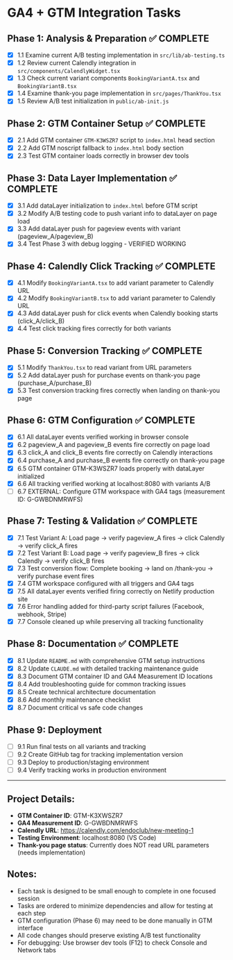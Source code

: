 # GA4 + GTM Integration Tasks

## Phase 1: Analysis & Preparation ✅ COMPLETE
- [x] 1.1 Examine current A/B testing implementation in `src/lib/ab-testing.ts`
- [x] 1.2 Review current Calendly integration in `src/components/CalendlyWidget.tsx`
- [x] 1.3 Check current variant components `BookingVariantA.tsx` and `BookingVariantB.tsx`
- [x] 1.4 Examine thank-you page implementation in `src/pages/ThankYou.tsx`
- [x] 1.5 Review A/B test initialization in `public/ab-init.js`

## Phase 2: GTM Container Setup ✅ COMPLETE
- [x] 2.1 Add GTM container `GTM-K3WSZR7` script to `index.html` head section
- [x] 2.2 Add GTM noscript fallback to `index.html` body section
- [x] 2.3 Test GTM container loads correctly in browser dev tools

## Phase 3: Data Layer Implementation ✅ COMPLETE
- [x] 3.1 Add dataLayer initialization to `index.html` before GTM script
- [x] 3.2 Modify A/B testing code to push variant info to dataLayer on page load
- [x] 3.3 Add dataLayer push for pageview events with variant (pageview_A/pageview_B)
- [x] 3.4 Test Phase 3 with debug logging - VERIFIED WORKING

## Phase 4: Calendly Click Tracking ✅ COMPLETE
- [x] 4.1 Modify `BookingVariantA.tsx` to add variant parameter to Calendly URL
- [x] 4.2 Modify `BookingVariantB.tsx` to add variant parameter to Calendly URL  
- [x] 4.3 Add dataLayer push for click events when Calendly booking starts (click_A/click_B)
- [x] 4.4 Test click tracking fires correctly for both variants

## Phase 5: Conversion Tracking ✅ COMPLETE
- [x] 5.1 Modify `ThankYou.tsx` to read variant from URL parameters
- [x] 5.2 Add dataLayer push for purchase events on thank-you page (purchase_A/purchase_B)
- [x] 5.3 Test conversion tracking fires correctly when landing on thank-you page

## Phase 6: GTM Configuration ✅ COMPLETE
- [x] 6.1 All dataLayer events verified working in browser console
- [x] 6.2 pageview_A and pageview_B events fire correctly on page load
- [x] 6.3 click_A and click_B events fire correctly on Calendly interactions  
- [x] 6.4 purchase_A and purchase_B events fire correctly on thank-you page
- [x] 6.5 GTM container GTM-K3WSZR7 loads properly with dataLayer initialized
- [x] 6.6 All tracking verified working at localhost:8080 with variants A/B
- [ ] 6.7 EXTERNAL: Configure GTM workspace with GA4 tags (measurement ID: G-GWBDNMRWFS)

## Phase 7: Testing & Validation ✅ COMPLETE
- [x] 7.1 Test Variant A: Load page → verify pageview_A fires → click Calendly → verify click_A fires
- [x] 7.2 Test Variant B: Load page → verify pageview_B fires → click Calendly → verify click_B fires
- [x] 7.3 Test conversion flow: Complete booking → land on /thank-you → verify purchase event fires
- [x] 7.4 GTM workspace configured with all triggers and GA4 tags
- [x] 7.5 All dataLayer events verified firing correctly on Netlify production site
- [x] 7.6 Error handling added for third-party script failures (Facebook, webhook, Stripe)
- [x] 7.7 Console cleaned up while preserving all tracking functionality

## Phase 8: Documentation ✅ COMPLETE
- [x] 8.1 Update `README.md` with comprehensive GTM setup instructions
- [x] 8.2 Update `CLAUDE.md` with detailed tracking maintenance guide
- [x] 8.3 Document GTM container ID and GA4 Measurement ID locations
- [x] 8.4 Add troubleshooting guide for common tracking issues
- [x] 8.5 Create technical architecture documentation
- [x] 8.6 Add monthly maintenance checklist
- [x] 8.7 Document critical vs safe code changes

## Phase 9: Deployment
- [ ] 9.1 Run final tests on all variants and tracking
- [ ] 9.2 Create GitHub tag for tracking implementation version
- [ ] 9.3 Deploy to production/staging environment
- [ ] 9.4 Verify tracking works in production environment

---

## Project Details:
- **GTM Container ID**: GTM-K3XWSZR7
- **GA4 Measurement ID**: G-GWBDNMRWFS  
- **Calendly URL**: https://calendly.com/endoclub/new-meeting-1
- **Testing Environment**: localhost:8080 (VS Code)
- **Thank-you page status**: Currently does NOT read URL parameters (needs implementation)

## Notes:
- Each task is designed to be small enough to complete in one focused session
- Tasks are ordered to minimize dependencies and allow for testing at each step
- GTM configuration (Phase 6) may need to be done manually in GTM interface
- All code changes should preserve existing A/B test functionality
- For debugging: Use browser dev tools (F12) to check Console and Network tabs